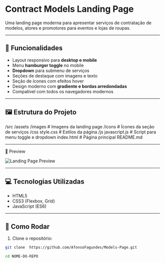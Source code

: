 # Contract Models Landing Page

Uma landing page moderna para apresentar serviços de contratação de modelos, atores e promotores para eventos e lojas de roupas.  

---

## 🌟 Funcionalidades

- Layout responsivo para **desktop e mobile**
- Menu **hamburger toggle** no mobile
- **Dropdown** para submenu de serviços
- Seções de destaque com imagens e texto
- Seção de ícones com efeitos hover
- Design moderno com **gradiente e bordas arredondadas**
- Compatível com todos os navegadores modernos

---

## 🖼️ Estrutura do Projeto
/src
/assets
/images # Imagens da landing page
/icons # Ícones da seção de serviços
/css
style.css # Estilos da página
/js
javascript.js # Script para menu toggle e dropdown
index.html # Página principal
README.md

---

📸 Preview

![Landing Page Preview](./src/assets/screenshots/Screenshotmodels_2)


---

## 💻 Tecnologias Utilizadas

- HTML5
- CSS3 (Flexbox, Grid)
- JavaScript (ES6)

---

## 🚀 Como Rodar

1. Clone o repositório:
```bash
git clone  https://github.com/AfonsoFagundes/Models-Page.git

cd NOME-DO-REPO


